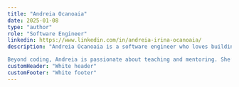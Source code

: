 ```yaml
---
title: "Andreia Ocanoaia"
date: 2025-01-08
type: "author"
role: "Software Engineer"
linkedin: https://www.linkedin.com/in/andreia-irina-ocanoaia/
description: "Andreia Ocanoaia is a software engineer who loves building tools that make developers’ lives easier. At Genezio, she focuses on backend development, cloud solutions, and making sure everything runs smoothly under the hood. She’s always looking for ways to write cleaner, more efficient code and help others do the same.

Beyond coding, Andreia is passionate about teaching and mentoring. She’s a Teaching Assistant at University POLITEHNICA of Bucharest, where she helps students navigate topics like operating systems, cloud computing, and memory management. She’s also active in the open-source community, regularly sharing knowledge on GitHub, Medium, and through workshops. When she’s not deep in code, you’ll probably find her speaking at tech events or experimenting with new technologies."
customHeader: "White header"
customFooter: "White footer"
---
```

